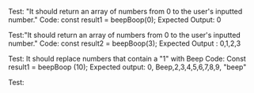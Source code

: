 Test: "It should return an array of numbers from 0 to the user's inputted number."
Code: const result1 = beepBoop(0);
Expected Output: 0

Test:"It should return an array of numbers from 0 to the user's inputted number."
Code: const result2 = beepBoop(3);
Expected Output : 0,1,2,3

Test: It should replace numbers that contain a "1" with Beep
Code: Const result1 = beepBoop (10);
Expected output: 0, Beep,2,3,4,5,6,7,8,9, "beep"

Test: 